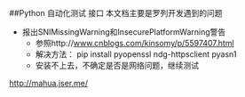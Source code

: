 ##Python 自动化测试 接口
本文档主要是罗列开发遇到的问题

* 报出SNIMissingWarning和InsecurePlatformWarning警告
	* 参照http://www.cnblogs.com/kinsomy/p/5597407.html
	* 解决方法： pip install pyopenssl ndg-httpsclient pyasn1
	* 安装不上去，不确定是否是网络问题，继续测试



http://mahua.jser.me/
	